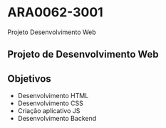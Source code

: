 # ARA0062-3001
Projeto Desenvolvimento Web

## Projeto de Desenvolvimento Web

## Objetivos

- Desenvolvimento HTML
- Desenvolvimento CSS
- Criação aplicativo JS
- Desenvolvimento Backend

